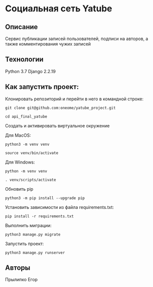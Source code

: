 # Социальная сеть Yatube
## Описание
Сервис публикации записей пользователей, подписи на авторов,
а также комментирования чужих записей
## Технологии
Python 3.7 Django 2.2.19
## Как запустить проект:

Клонировать репозиторий и перейти в него в командной строке:

```
git clone git@github.com:oneome/yatube_project.git
```

```
cd api_final_yatube
```

Cоздать и активировать виртуальное окружение

Для MacOS:

```
python3 -m venv venv
```
```
source venv/bin/activate
```
Для Windows:
```
python -m venv venv
```
```
. venv/scripts/activate
```
Обновить pip
```
python3 -m pip install --upgrade pip
```

Установить зависимости из файла requirements.txt:

```
pip install -r requirements.txt
```

Выполнить миграции:

```
python3 manage.py migrate
```

Запустить проект:

```
python3 manage.py runserver
```

## Авторы
Прылипко Егор